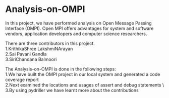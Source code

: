 # Analysis-on-OMPI
In this project, we have performed analysis on Open Message Passing Interface (OMPI). Open MPI offers advantages for system and software vendors,
application developers and computer science researchers.
  
There are three contributors in this project.\
  1.KrithikaShree LakshmiNArayan\
  2.Sai Pavani Gandla\
  3.SiriChandana Balmoori
  
The Analysis-on-OMPI is done in the following steps:\
  1.We have built the OMPI project in our local system and generated a code coverage report\
  2.Next examined the locations and usages of assert and debug statements \ 
  3.By using pydriller we have learnt more about the contributions
